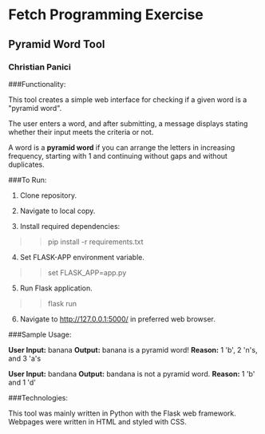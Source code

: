 # Fetch Programming Exercise
## Pyramid Word Tool
### Christian Panici

###Functionality:

This tool creates a simple web interface for checking if a given word is a "pyramid word".

The user enters a word, and after submitting, a message displays stating whether their input meets the criteria or not.

A word is a **pyramid word** if you can arrange the letters in increasing frequency, starting with 1 and continuing without gaps and without duplicates.


###To Run:

1. Clone repository.

2. Navigate to local copy.

3. Install required dependencies:

>> pip install -r requirements.txt

4. Set FLASK-APP environment variable.

>> set FLASK_APP=app.py

5. Run Flask application.

>> flask run

6. Navigate to http://127.0.0.1:5000/ in preferred web browser.


###Sample Usage:

**User Input:** banana
**Output:** banana is a pyramid word!
**Reason:** 1 'b', 2 'n's, and 3 'a's

**User Input:** bandana
**Output:** bandana is not a pyramid word.
**Reason:** 1 'b' and 1 'd'

###Technologies:

This tool was mainly written in Python with the Flask web framework. Webpages were written in HTML and styled with CSS.